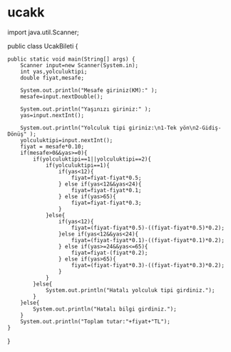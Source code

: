 # ucakk
import java.util.Scanner;

public class UcakBileti {

    public static void main(String[] args) {
        Scanner input=new Scanner(System.in);
        int yas,yolculuktipi;
        double fiyat,mesafe;
        
        System.out.println("Mesafe giriniz(KM):" );
        mesafe=input.nextDouble();
        
        System.out.println("Yaşınızı giriniz:" );
        yas=input.nextInt();
        
        System.out.println("Yolculuk tipi giriniz:\n1-Tek yön\n2-Gidiş-Dönüş" );
        yolculuktipi=input.nextInt();
        fiyat = mesafe*0.10;
        if(mesafe>0&&yas>=0){
            if(yolculuktipi==1||yolculuktipi==2){
                if(yolculuktipi==1){
                    if(yas<12){
                        fiyat=fiyat-fiyat*0.5;
                    } else if(yas<12&&yas<24){
                        fiyat=fiyat-fiyat*0.1;
                    } else if(yas>65){
                        fiyat=fiyat-fiyat*0.3;
                    }
                }else{
                    if(yas<12){
                        fiyat=(fiyat-fiyat*0.5)-((fiyat-fiyat*0.5)*0.2);
                    }else if(yas<12&&yas<24){
                        fiyat=(fiyat-fiyat*0.1)-((fiyat-fiyat*0.1)*0.2);
                    } else if(yas>=24&&yas<=65){
                        fiyat=fiyat-(fiyat*0.2);
                    } else if(yas>65){
                        fiyat=(fiyat-fiyat*0.3)-((fiyat-fiyat*0.3)*0.2);
                    }
                }
            }else{
                System.out.println("Hatalı yolculuk tipi girdiniz.");
            }
        }else{
            System.out.println("Hatalı bilgi girdiniz.");
        }
        System.out.println("Toplam tutar:"+fiyat+"TL");
    }
}
